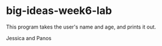 # big-ideas-week6-lab
This program takes the user's name and age, and prints it out. 

Jessica and Panos
